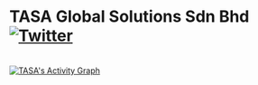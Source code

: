 # TASA Global Solutions Sdn Bhd [![Twitter](https://tasaglobal.com.my/upload/banner/31232-bannertag.png?style=social&label=Visit%20%40TASA)](https://tasaglobal.com.my/)

<br/>
   <a href="https://github.com/TASA-Solutions"><img alt="TASA's Activity Graph" src="https://activity-graph.herokuapp.com/graph?username=arshadazaad3&custom_title=TASA Solutions's%20Contribution%20Graph&theme=react-dark" /></a>
  <br/>